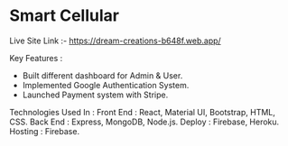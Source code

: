 # Smart Cellular

Live Site Link :- https://dream-creations-b648f.web.app/

Key Features : 
- Built different dashboard for Admin & User.
- Implemented Google Authentication System. 
- Launched Payment system with Stripe.

Technologies Used In : 
Front End : React, Material UI, Bootstrap, HTML, CSS.
Back End : Express, MongoDB, Node.js.
Deploy : Firebase, Heroku.
Hosting : Firebase.
